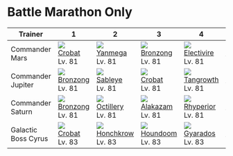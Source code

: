 # Battle Marathon Only

Trainer             | 1                                | 2                                 | 3                                | 4                                  | 5                                  | 6
---                 | ---                              | ---                               | ---                              | ---                                | ---                                | ---
Commander Mars      | ![][169]<br>[Crobat]<br>Lv. 81   | ![][469]<br>[Yanmega]<br>Lv. 81   | ![][437]<br>[Bronzong]<br>Lv. 81 | ![][466]<br>[Electivire]<br>Lv. 81 | ![][115]<br>[Kangaskhan]<br>Lv. 81 | ![][432]<br>[Purugly]<br>Lv. 82
Commander Jupiter   | ![][437]<br>[Bronzong]<br>Lv. 81 | ![][302]<br>[Sableye]<br>Lv. 81   | ![][169]<br>[Crobat]<br>Lv. 81   | ![][465]<br>[Tangrowth]<br>Lv. 81  | ![][423]<br>[Gastrodon]<br>Lv. 81  | ![][435]<br>[Skuntank]<br>Lv. 82
Commander Saturn    | ![][437]<br>[Bronzong]<br>Lv. 81 | ![][224]<br>[Octillery]<br>Lv. 81 | ![][065]<br>[Alakazam]<br>Lv. 81 | ![][464]<br>[Rhyperior]<br>Lv. 81  | ![][467]<br>[Magmortar]<br>Lv. 81  | ![][454]<br>[Toxicroak]<br>Lv. 82
Galactic Boss Cyrus | ![][169]<br>[Crobat]<br>Lv. 83   | ![][430]<br>[Honchkrow]<br>Lv. 83 | ![][229]<br>[Houndoom]<br>Lv. 83 | ![][130]<br>[Gyarados]<br>Lv. 83   | ![][462]<br>[Magnezone]<br>Lv. 83  | ![][461]<br>[Weavile]<br>Lv. 84

[Alakazam]: ../../pokemon_changes/065/
[Kangaskhan]: ../../pokemon_changes/115/
[Gyarados]: ../../pokemon_changes/130/
[Crobat]: ../../pokemon_changes/169/
[Octillery]: ../../pokemon_changes/224/
[Houndoom]: ../../pokemon_changes/229/
[Sableye]: ../../pokemon_changes/302/
[Gastrodon]: ../../pokemon_changes/423/
[Honchkrow]: ../../pokemon_changes/430/
[Purugly]: ../../pokemon_changes/432/
[Skuntank]: ../../pokemon_changes/435/
[Bronzong]: ../../pokemon_changes/437/
[Toxicroak]: ../../pokemon_changes/454/
[Weavile]: ../../pokemon_changes/461/
[Magnezone]: ../../pokemon_changes/462/
[Rhyperior]: ../../pokemon_changes/464/
[Tangrowth]: ../../pokemon_changes/465/
[Electivire]: ../../pokemon_changes/466/
[Magmortar]: ../../pokemon_changes/467/
[Yanmega]: ../../pokemon_changes/469/
[065]: ../img/pokemon/065.png
[115]: ../img/pokemon/115.png
[130]: ../img/pokemon/130.png
[169]: ../img/pokemon/169.png
[224]: ../img/pokemon/224.png
[229]: ../img/pokemon/229.png
[302]: ../img/pokemon/302.png
[423]: ../img/pokemon/423.png
[430]: ../img/pokemon/430.png
[432]: ../img/pokemon/432.png
[435]: ../img/pokemon/435.png
[437]: ../img/pokemon/437.png
[454]: ../img/pokemon/454.png
[461]: ../img/pokemon/461.png
[462]: ../img/pokemon/462.png
[464]: ../img/pokemon/464.png
[465]: ../img/pokemon/465.png
[466]: ../img/pokemon/466.png
[467]: ../img/pokemon/467.png
[469]: ../img/pokemon/469.png

